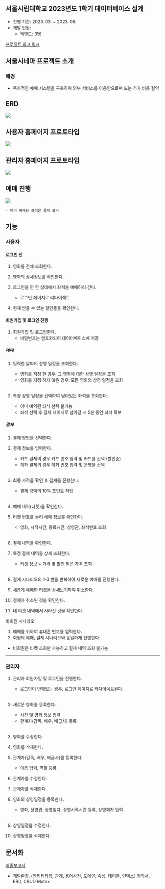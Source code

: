 ## 서울시립대학교 2023년도 1학기 데이터베이스 설계
- 진행 기간: 2023. 03. ~ 2023. 06.
- 개발 인원:
    - 백엔드: 3명

[프로젝트 회고 링크](https://velog.io/@sangmin1998/%EB%8D%B0%EC%9D%B4%ED%84%B0%EB%B2%A0%EC%9D%B4%EC%8A%A4-%EC%84%A4%EA%B3%84-%ED%94%84%EB%A1%9C%EC%A0%9D%ED%8A%B8-%ED%9A%8C%EA%B3%A0)
## 서울시네마 프로젝트 소개

### 배경
- 독자적인 예매 시스템을 구축하여 외부 서비스를 이용함으로써 드는 추가 비용 절약

## ERD
<img src = "./img/erd.png"/>

## 사용자 홈페이지 프로토타입
<img src = "./img/homepage.png"/>

## 관리자 홈페이지 프로토타입
<img src = "./img/adminHomepage.png"/>

## 예매 진행
<img src = "./img/selectSeat.png"/>

    - 이미 예매된 좌석은 클릭 불가

## 기능

### 사용자

#### 로그인 전
1. 영화를 전체 조회한다.

2. 영화의 상세정보를 확인한다.

3. 로그인을 안 한 상태에서 좌석을 예매하러 간다.
    - 로그인 페이지로 리다이렉트

4. 현재 받을 수 있는 할인들을 확인한다.

#### 회원가입 및 로그인 진행

1. 회원가입 및 로그인한다.
    - 비밀번호는 암호화되어 데이터베이스에 저장

##### 예매

1. 입력한 날짜의 상영 일정을 조회한다.
    - 영화를 지정 한 경우: 그 영화에 대한 상영 일정을 조회
    - 영화를 지정 하지 않은 경우: 모든 영화의 상영 일정을 조회
      <br/><br/>

2. 특정 상영 일정을 선택하여 남아있는 좌석을 조회한다.
    - 이미 예약된 좌석 선택 불가능
    - 좌석 선택 후 결제 페이지로 넘어갈 시 5분 동안 좌석 확보

##### 결제
1. 결제 방법을 선택한다.

2. 결제 정보를 입력한다.
    - 카드 결제의 경우 카드 번호 입력 및 카드를 선택 (할인중)
    - 계좌 결제의 경우 계좌 번호 입력 및 은행을 선택
      <br/><br/>
3. 최종 가격을 확인 후 결제를 진행한다.
    - 결제 금액의 10% 포인트 적립
      <br/><br/>
4. 예매 내역(티켓)을 확인한다.
5. 티켓 번호를 눌러 예매 정보를 확인한다.
    - 영화, 시작시간, 종료시간, 상영관, 좌석번호 조회
      <br/><br/>
6. 결제 내역을 확인한다.
7. 특정 결제 내역을 상세 조회한다.
    - 티켓 정보 + 가격 및 할인 받은 가격 조회
      <br/><br/>
8. 결제 시나리오의 1-3 번을 반복하여 새로운 예매를 진행한다.
9. 새롭게 예매한 티켓을 상세보기하여 취소한다.
10. 결제가 취소된 것을 확인한다.
11. 내 티켓 내역에서 사라진 것을 확인한다.

비회원 시나리오
1.	예매를 위하여 휴대폰 번호를 입력한다.
2.	회원의 예매, 결제 시나리오와 동일하게 진행한다.
- 비회원은 티켓 조회만 가능하고 결제 내역 조회 불가능
---

### 관리자

1. 관리자 회원가입 및 로그인을 진행한다.
    - 로그인이 안돼있는 경우, 로그인 페이지로 리다이렉트된다.
      <br/><br/>
2. 새로운 영화를 등록한다.
    - 사진 및 영화 정보 입력
    - 관계자(감독, 배우, 배급사) 등록
      <br/><br/>

3. 영화를 수정한다.

4. 영화를 삭제한다.

5. 관계자(감독, 배우, 배급사)를 등록한다.
    - 이름 입력, 역할 등록
6. 관계자를 수정한다.
7. 관계자를 삭제한다.

8. 영화의 상영일정을 등록한다.
    - 영화, 상영관, 상영일자, 상영시작시간 등록, 상영회차 입력
      <br/><br/>

9. 상영일정을 수정한다.

10. 상영일정을 삭제한다.

## 문서화
[최종보고서](./docs/디비설_최종발표보고서.docx)
- 개발환경, (엔티티타입, 관계, 용어사전, 도메인, 속성, 테이블, 인덱스) 정의서, ERD, CRUD Matrix